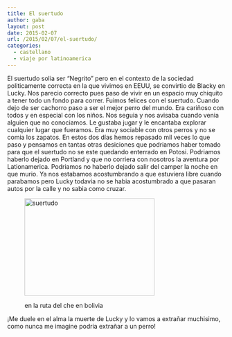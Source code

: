 ```yaml
---
title: El suertudo
author: gaba
layout: post
date: 2015-02-07
url: /2015/02/07/el-suertudo/
categories:
  - castellano
  - viaje por latinoamerica
---
```

El suertudo solia ser &#8220;Negrito&#8221; pero en el contexto de la sociedad politicamente correcta en la que vivimos en EEUU, se convirtio de Blacky en Lucky. Nos parecio correcto pues paso de vivir en un espacio muy chiquito a tener todo un fondo para correr. Fuimos felices con el suertudo. Cuando dejo de ser cachorro paso a ser el mejor perro del mundo. Era cariñoso con todos y en especial con los niños. Nos seguia y nos avisaba cuando venia alguien que no conociamos. Le gustaba jugar y le encantaba explorar cualquier lugar que fueramos. Era muy sociable con otros perros y no se comia los zapatos. En estos dos días hemos repasado mil veces lo que paso y pensamos en tantas otras desiciones que podriamos haber tomado para que el suertudo no se este quedando enterrado en Potosi. Podriamos haberlo dejado en Portland y que no corriera con nosotros la aventura por Lationamerica. Podriamos no haberlo dejado salir del camper la noche en que murio. Ya nos estabamos acostumbrando a que estuviera libre cuando parabamos pero Lucky todavia no se habia acostumbrado a que pasaran autos por la calle y no sabia como cruzar. <figure id="attachment_256" style="width: 300px;" class="wp-caption aligncenter">

[<img src="http://gaba.stayover.org/wp-content/uploads/2015/02/lucky-300x225.jpg" alt="suertudo" width="300" height="225" class="size-medium wp-image-256" />][1]<figcaption class="wp-caption-text">en la ruta del che en bolivia</figcaption></figure>

¡Me duele en el alma la muerte de Lucky y lo vamos a extrañar muchisimo, como nunca me imagine podria extrañar a un perro!

 [1]: http://gaba.stayover.org/wp-content/uploads/2015/02/lucky.jpg
